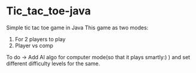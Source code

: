 # Tic_tac_toe-java
Simple tic tac toe game in Java
This game as two modes:<br>
1. For 2 players to play<br>
2. Player vs comp

To do -> Add AI algo for computer mode(so that it plays smartly:) ) and set different difficulty levels for the same.
